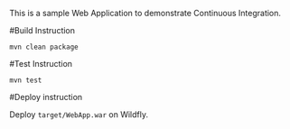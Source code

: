 This is a sample Web Application to demonstrate Continuous Integration.

#Build Instruction

```
mvn clean package
```
#Test Instruction
```
mvn test
```

#Deploy instruction

Deploy ```target/WebApp.war``` on Wildfly.
 
